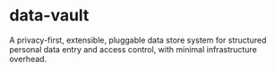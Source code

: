 # data-vault
A privacy-first, extensible, pluggable data store system for structured personal data entry and access control, with minimal infrastructure overhead.
